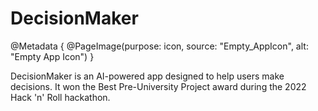 # DecisionMaker

@Metadata {
    @PageImage(purpose: icon, source: "Empty_AppIcon", alt: "Empty App Icon")
}

DecisionMaker is an AI-powered app designed to help users make decisions. It won the Best Pre-University Project award during the 2022 Hack 'n' Roll hackathon.